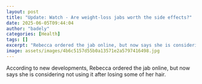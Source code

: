 ```yaml
---
layout: post
title: "Update: Watch - Are weight-loss jabs worth the side effects?"
date: 2025-06-05T09:44:04
author: "badely"
categories: [Health]
tags: []
excerpt: "Rebecca ordered the jab online, but now says she is considering not using it after losing some of her hair."
image: assets/images/4b6c5157d55b0a13571e2a5797416498.jpg
---
```


According to new developments, Rebecca ordered the jab online, but now says she is considering not using it after losing some of her hair.

